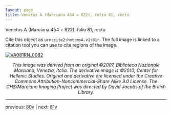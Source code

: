 ```yaml
---
layout: page
title: Venetus A (Marciana 454 = 822), folio 81, recto
---
```


Venetus A (Marciana 454 = 822), folio 81, recto

Cite this object as `urn:cite2:hmt:msA.v1:81r`.  The full image is linked to a citation tool you can use to cite regions of the image.

[![VA081RN_0082](http://www.homermultitext.org/iipsrv?IIIF=/project/homer/pyramidal/deepzoom/hmt/vaimg/2017a/VA081RN_0082.tif/full/800,/0/default.jpg)](http://www.homermultitext.org/ict2/?urn=urn:cite2:hmt:vaimg.2017a:VA081RN_0082) 

<p style="text-align: center; font-style: italic;">This image was derived from an original ©2007, Biblioteca Nazionale Marciana, Venezia, Italia. The derivative image is ©2010, Center for Hellenic Studies. Original and derivative are licensed under the Creative Commons Attribution-Noncommercial-Share Alike 3.0 License. The CHS/Marciana Imaging Project was directed by David Jacobs of the British Library.</p>

---

previous: [80v](../80v/) | next: [81v](../81v/)